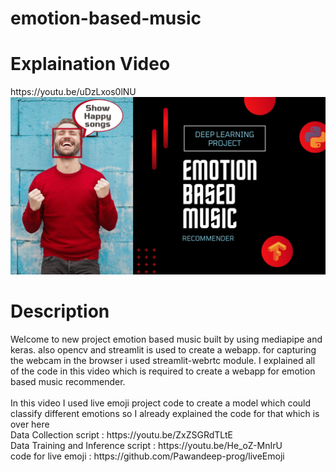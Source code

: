 # emotion-based-music
<h1>Explaination Video</h1>
https://youtu.be/uDzLxos0lNU
<img src="emotion.jpg"/>

<h1>Description</h1>
Welcome to new project emotion based music built by using mediapipe and keras. also opencv and streamlit is used to create a webapp. for capturing the webcam in the browser i used streamlit-webrtc module. I explained all of the code in this video which is required to create a webapp for emotion based music recommender.
<br><br>
In this video I used live emoji project code to create a model which could classify different emotions so I already explained the code for that which is over here
<br>Data Collection script : https://youtu.be/ZxZSGRdTLtE
<br>Data Training and Inference script : https://youtu.be/He_oZ-MnIrU
<br>code for live emoji : https://github.com/Pawandeep-prog/liveEmoji
